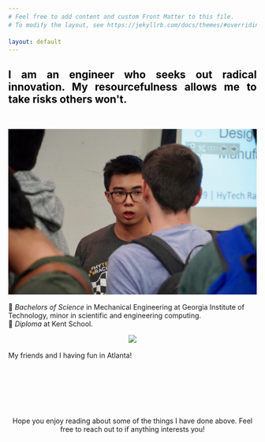 ```yaml
---
# Feel free to add content and custom Front Matter to this file.
# To modify the layout, see https://jekyllrb.com/docs/themes/#overriding-theme-defaults

layout: default
---
```

<h2 style="color: #5e9ca0; text-align: justify;"><span style="color: #000000;">I am an engineer who seeks out radical innovation. My resourcefulness allows me to take risks others won't.</span></h2>
<br />

<p align="center">
  <img width="auto" height="auto" src="/assets/photo69.JPG">
</p>

 🐝 *Bachelors of Science* in Mechanical Engineering at Georgia Institute of Technology, minor in scientific and engineering computing. <br />
🦁 *Diploma* at Kent School.

<p align="center">
  <img width="auto" height="auto" src="/assets/photo9.png">
  <figcaption>My friends and I having fun in Atlanta!</figcaption>
</p>

<br />
<br />
<br />
<br />
<br />
<br />  
<div align="center">Hope you enjoy reading about some of the things I have done above.
Feel free to reach out to if anything interests you!</div>
